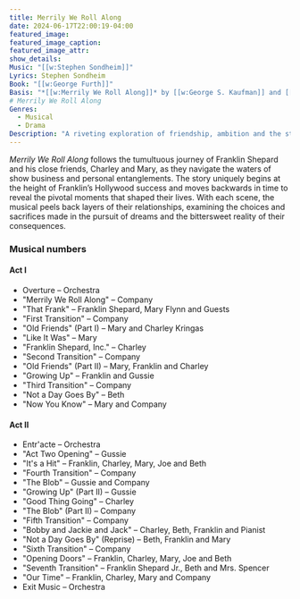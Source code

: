 ```yaml
---
title: Merrily We Roll Along
date: 2024-06-17T22:00:19-04:00
featured_image:
featured_image_caption: 
featured_image_attr:
show_details: 
Music: "[[w:Stephen Sondheim]]"
Lyrics: Stephen Sondheim
Book: "[[w:George Furth]]"
Basis: "*[[w:Merrily We Roll Along]]* by [[w:George S. Kaufman]] and [[w:Moss Hart]]"
# Merrily We Roll Along
Genres:
  - Musical
  - Drama
Description: "A riveting exploration of friendship, ambition and the steep costs of success, told in reverse chronological order."
---
```

*Merrily We Roll Along* follows the tumultuous journey of Franklin Shepard and his close friends, Charley and Mary, as they navigate the waters of show business and personal entanglements. The story uniquely begins at the height of Franklin’s Hollywood success and moves backwards in time to reveal the pivotal moments that shaped their lives. With each scene, the musical peels back layers of their relationships, examining the choices and sacrifices made in the pursuit of dreams and the bittersweet reality of their consequences.

### Musical numbers

#### Act I

-   Overture – Orchestra
-   "Merrily We Roll Along" – Company
-   "That Frank" – Franklin Shepard, Mary Flynn and Guests
-   "First Transition" – Company
-   "Old Friends" (Part I) – Mary and Charley Kringas
-   "Like It Was" – Mary
-   "Franklin Shepard, Inc." – Charley
-   "Second Transition" – Company
-   "Old Friends" (Part II) – Mary, Franklin and Charley
-   "Growing Up" – Franklin and Gussie
-   "Third Transition" – Company
-   "Not a Day Goes By" – Beth
-   "Now You Know" – Mary and Company

#### Act II

-   Entr'acte – Orchestra
-   "Act Two Opening" – Gussie
-   "It's a Hit" – Franklin, Charley, Mary, Joe and Beth
-   "Fourth Transition" – Company
-   "The Blob" – Gussie and Company
-   "Growing Up" (Part II) – Gussie
-   "Good Thing Going" – Charley
-   "The Blob" (Part II) – Company
-   "Fifth Transition" – Company
-   "Bobby and Jackie and Jack" – Charley, Beth, Franklin and Pianist
-   "Not a Day Goes By" (Reprise) – Beth, Franklin and Mary
-   "Sixth Transition" – Company
-   "Opening Doors" – Franklin, Charley, Mary, Joe and Beth
-   "Seventh Transition" – Franklin Shepard Jr., Beth and Mrs. Spencer
-   "Our Time" – Franklin, Charley, Mary and Company
-   Exit Music – Orchestra